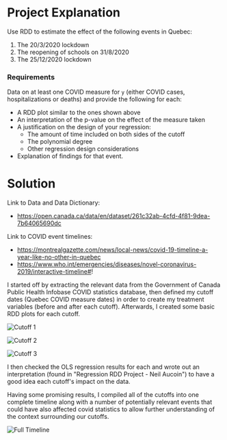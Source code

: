 # Project Explanation
Use RDD to estimate the effect of the following events in Quebec:

1. The 20/3/2020 lockdown
2. The reopening of schools on 31/8/2020
3. The 25/12/2020 lockdown

### Requirements
Data on at least one COVID measure for `y` (either COVID cases, hospitalizations or deaths) and provide the following for each:

- A RDD plot similar to the ones shown above
- An interpretation of the p-value on the effect of the measure taken
- A justification on the design of your regression:
  - The amount of time included on both sides of the cutoff
  - The polynomial degree
  - Other regression design considerations
- Explanation of findings for that event.

# Solution
Link to Data and Data Dictionary:
- https://open.canada.ca/data/en/dataset/261c32ab-4cfd-4f81-9dea-7b64065690dc

Link to COVID event timelines:
- https://montrealgazette.com/news/local-news/covid-19-timeline-a-year-like-no-other-in-quebec 
- https://www.who.int/emergencies/diseases/novel-coronavirus-2019/interactive-timeline#!

I started off by extracting the relevant data from the Government of Canada Public Health Infobase COVID statistics database, then defined my cutoff dates (Quebec COVID measure dates) in order to create my treatment variables (before and after each cutoff). Afterwards, I created some basic RDD plots for each cutoff.  
  
![Cutoff 1](https://github.com/NeilAucoin/Regression-Discontinuity-Design-Project---COVID-Cases-in-Quebec/blob/main/assets/Cutoff_1.png?raw=true)

![Cutoff 2](https://github.com/NeilAucoin/Regression-Discontinuity-Design-Project---COVID-Cases-in-Quebec/blob/main/assets/Cutoff_2.png?raw=true)

![Cutoff 3](https://github.com/NeilAucoin/Regression-Discontinuity-Design-Project---COVID-Cases-in-Quebec/blob/main/assets/Cutoff_3.png?raw=true)

I then checked the OLS regression results for each and wrote out an interpretation (found in "Regression RDD Project - Neil Aucoin") to have a good idea each cutoff's impact on the data. 
 
 Having some promising results, I compiled all of the cutoffs into one complete timeline along with a number of potentially relevant events that could have also affected covid statistics to allow further understanding of the context surrounding our cutoffs.  
   
![Full Timeline](https://github.com/NeilAucoin/Regression-Discontinuity-Design-Project---COVID-Cases-in-Quebec/blob/main/assets/Full_Timeline.PNG?raw=true)
